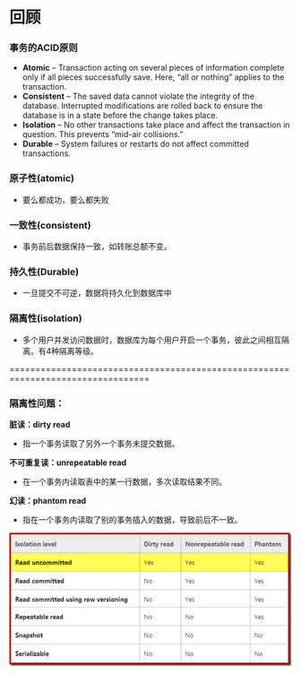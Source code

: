# 回顾

### 事务的ACID原则

* **Atomic** – Transaction acting on several pieces of information complete only if all pieces successfully save.   Here, “all or nothing” applies to the transaction.
* **Consistent** – The saved data cannot violate the integrity of the database. Interrupted modifications are rolled back to ensure the database is in a state before the change takes place.
* **Isolation** – No other transactions take place and affect the transaction in question.   This prevents “mid-air collisions.”
* **Durable** – System failures or restarts do not affect committed transactions. 

### **原子性\(atomic\)**

* 要么都成功，要么都失败

### 一致性\(consistent\)

* 事务前后数据保持一致，如转账总额不变。

### 持久性\(Durable\)

* 一旦提交不可逆，数据将持久化到数据库中

### 隔离性\(isolation\)

* 多个用户并发访问数据时，数据库为每个用户开启一个事务，彼此之间相互隔离。有4种隔离等级。

=================================================================================

### 隔离性问题：

**脏读：dirty read**

* 指一个事务读取了另外一个事务未提交数据。

**不可重复读：unrepeatable read**

* 在一个事务内读取表中的某一行数据，多次读取结果不同。

**幻读：phantom read**

* 指在一个事务内读取了别的事务插入的数据，导致前后不一致。

![](../../.gitbook/assets/image%20%28135%29.png)

